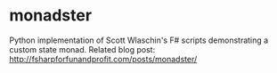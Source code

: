 # monadster
Python implementation of Scott Wlaschin's F# scripts demonstrating a custom state monad. Related blog post: http://fsharpforfunandprofit.com/posts/monadster/ 
